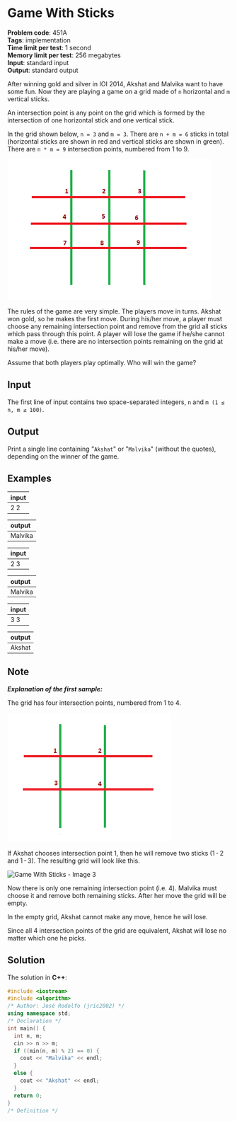 # Game With Sticks
**Problem code**: 451A  
**Tags**: implementation  
**Time limit per test**: 1 second  
**Memory limit per test**: 256 megabytes  
**Input**: standard input  
**Output**: standard output  

After winning gold and silver in IOI 2014, Akshat and Malvika want to have some fun. Now they are playing a game on a grid made of `n` horizontal and `m` vertical sticks.

An intersection point is any point on the grid which is formed by the intersection of one horizontal stick and one vertical stick.

In the grid shown below, `n = 3` and `m = 3`. There are `n + m = 6` sticks in total (horizontal sticks are shown in red and vertical sticks are shown in green). There are `n * m = 9` intersection points, numbered from 1 to 9.

![Game With Sticks - Image 1](./game-with-sticks-image-1.png)

The rules of the game are very simple. The players move in turns. Akshat won gold, so he makes the first move. During his/her move, a player must choose any remaining intersection point and remove from the grid all sticks which pass through this point. A player will lose the game if he/she cannot make a move (i.e. there are no intersection points remaining on the grid at his/her move).

Assume that both players play optimally. Who will win the game?

## Input
The first line of input contains two space-separated integers, `n` and `m (1 ≤ n, m ≤ 100)`.

## Output
Print a single line containing "`Akshat`" or "`Malvika`" (without the quotes), depending on the winner of the game.

## Examples
| input |
| :--- |
| 2 2 |

| output |
| :--- |
| Malvika |

| input |
| :--- |
| 2 3 |

| output |
| :--- |
| Malvika |

| input |
| :--- |
| 3 3 |

| output |
| :--- |
| Akshat |

## Note
***Explanation of the first sample:***

The grid has four intersection points, numbered from 1 to 4.

![Game With Sticks - Image 2](./game-with-sticks-image-2.png)

If Akshat chooses intersection point 1, then he will remove two sticks (1 - 2 and 1 - 3). The resulting grid will look like this.

![Game With Sticks - Image 3](./game-with-sticks-image-3.png)

Now there is only one remaining intersection point (i.e. 4). Malvika must choose it and remove both remaining sticks. After her move the grid will be empty.

In the empty grid, Akshat cannot make any move, hence he will lose.

Since all 4 intersection points of the grid are equivalent, Akshat will lose no matter which one he picks.

## Solution
The solution in **C++**:
```cpp
#include <iostream>
#include <algorithm>
/* Author: José Rodolfo (jric2002) */
using namespace std;
/* Declaration */
int main() {
  int n, m;
  cin >> n >> m;
  if ((min(n, m) % 2) == 0) {
    cout << "Malvika" << endl;
  }
  else {
    cout << "Akshat" << endl;
  }
  return 0;
}
/* Definition */
```